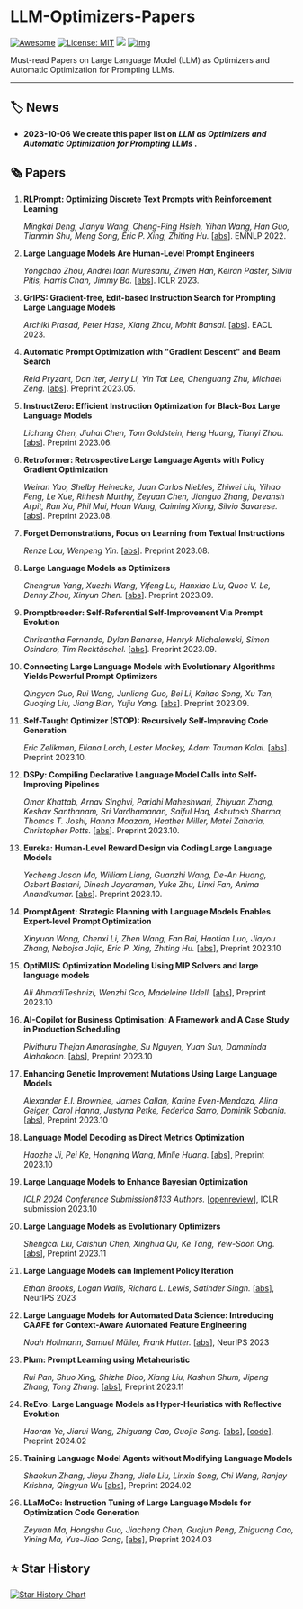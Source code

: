 # LLM-Optimizers-Papers

[![Awesome](https://camo.githubusercontent.com/64f8905651212a80869afbecbf0a9c52a5d1e70beab750dea40a994fa9a9f3c6/68747470733a2f2f617765736f6d652e72652f62616467652e737667)](https://github.com/AGI-Edgerunners/LLM-Optimizers-Papers) [![License: MIT](https://camo.githubusercontent.com/fd551ba4b042d89480347a0e74e31af63b356b2cac1116c7b80038f41b04a581/68747470733a2f2f696d672e736869656c64732e696f2f62616467652f4c6963656e73652d4d49542d677265656e2e737667)](https://opensource.org/licenses/MIT) <img src="https://img.shields.io/github/last-commit/tensorflow/tensorflow.svg"/> [![img](https://camo.githubusercontent.com/eafac29b763e18c4d80c680d6a179f348cfa2afbc8d3a45642df19fd580d2404/68747470733a2f2f696d672e736869656c64732e696f2f62616467652f5052732d57656c636f6d652d726564)](https://camo.githubusercontent.com/eafac29b763e18c4d80c680d6a179f348cfa2afbc8d3a45642df19fd580d2404/68747470733a2f2f696d672e736869656c64732e696f2f62616467652f5052732d57656c636f6d652d726564)

Must-read Papers on Large Language Model (LLM) as Optimizers and Automatic Optimization for Prompting LLMs.

---

## 🏷️ News

- **2023-10-06 We create this paper list on *LLM as Optimizers and Automatic Optimization for Prompting LLMs* .**

## 🗞️ Papers

1. **RLPrompt: Optimizing Discrete Text Prompts with Reinforcement Learning**

   *Mingkai Deng, Jianyu Wang, Cheng-Ping Hsieh, Yihan Wang, Han Guo, Tianmin Shu, Meng Song, Eric P. Xing, Zhiting Hu.* [[abs](https://arxiv.org/abs/2205.12548)]. EMNLP 2022.

1. **Large Language Models Are Human-Level Prompt Engineers**

   *Yongchao Zhou, Andrei Ioan Muresanu, Ziwen Han, Keiran Paster, Silviu Pitis, Harris Chan, Jimmy Ba.* [[abs](https://arxiv.org/abs/2211.01910)]. ICLR 2023.

1. **GrIPS: Gradient-free, Edit-based Instruction Search for Prompting Large Language Models**

   *Archiki Prasad, Peter Hase, Xiang Zhou, Mohit Bansal.* [[abs](https://arxiv.org/abs/2203.07281)]. EACL 2023.

1. **Automatic Prompt Optimization with "Gradient Descent" and Beam Search**

   *Reid Pryzant, Dan Iter, Jerry Li, Yin Tat Lee, Chenguang Zhu, Michael Zeng.* [[abs](https://arxiv.org/abs/2305.03495)]. Preprint 2023.05.

1. **InstructZero: Efficient Instruction Optimization for Black-Box Large Language Models**

   *Lichang Chen, Jiuhai Chen, Tom Goldstein, Heng Huang, Tianyi Zhou.* [[abs](https://arxiv.org/abs/2306.03082)]. Preprint 2023.06.

1. **Retroformer: Retrospective Large Language Agents with Policy Gradient Optimization**

   *Weiran Yao, Shelby Heinecke, Juan Carlos Niebles, Zhiwei Liu, Yihao Feng, Le Xue, Rithesh Murthy, Zeyuan Chen, Jianguo Zhang, Devansh Arpit, Ran Xu, Phil Mui, Huan Wang, Caiming Xiong, Silvio Savarese.* [[abs](https://arxiv.org/abs/2308.02151)]. Preprint 2023.08.

1. **Forget Demonstrations, Focus on Learning from Textual Instructions**

   *Renze Lou, Wenpeng Yin.* [[abs](https://arxiv.org/abs/2308.03795)]. Preprint 2023.08.

1. **Large Language Models as Optimizers**

   *Chengrun Yang, Xuezhi Wang, Yifeng Lu, Hanxiao Liu, Quoc V. Le, Denny Zhou, Xinyun Chen.* [[abs](https://arxiv.org/abs/2309.03409)]. Preprint 2023.09.

1. **Promptbreeder: Self-Referential Self-Improvement Via Prompt Evolution**

   *Chrisantha Fernando, Dylan Banarse, Henryk Michalewski, Simon Osindero, Tim Rocktäschel.* [[abs](https://arxiv.org/abs/2309.16797)]. Preprint 2023.09.

1. **Connecting Large Language Models with Evolutionary Algorithms Yields Powerful Prompt Optimizers**

   *Qingyan Guo, Rui Wang, Junliang Guo, Bei Li, Kaitao Song, Xu Tan, Guoqing Liu, Jiang Bian, Yujiu Yang.* [[abs](https://arxiv.org/abs/2309.08532)]. Preprint 2023.09.

1. **Self-Taught Optimizer (STOP): Recursively Self-Improving Code Generation**

   *Eric Zelikman, Eliana Lorch, Lester Mackey, Adam Tauman Kalai.* [[abs](https://arxiv.org/abs/2310.02304)]. Preprint 2023.10.

1. **DSPy: Compiling Declarative Language Model Calls into Self-Improving Pipelines**

   *Omar Khattab, Arnav Singhvi, Paridhi Maheshwari, Zhiyuan Zhang, Keshav Santhanam, Sri Vardhamanan, Saiful Haq, Ashutosh Sharma, Thomas T. Joshi, Hanna Moazam, Heather Miller, Matei Zaharia, Christopher Potts.* [[abs](https://arxiv.org/abs/2310.03714)]. Preprint 2023.10.

1. **Eureka: Human-Level Reward Design via Coding Large Language Models**

   *Yecheng Jason Ma, William Liang, Guanzhi Wang, De-An Huang, Osbert Bastani, Dinesh Jayaraman, Yuke Zhu, Linxi Fan, Anima Anandkumar.* [[abs](https://arxiv.org/abs/2310.12931)]. Preprint 2023.10.

1. **PromptAgent: Strategic Planning with Language Models Enables Expert-level Prompt Optimization**

    *Xinyuan Wang, Chenxi Li, Zhen Wang, Fan Bai, Haotian Luo, Jiayou Zhang, Nebojsa Jojic, Eric P. Xing, Zhiting Hu.* [[abs](https://arxiv.org/abs/2310.16427)], Preprint 2023.10

1. **OptiMUS: Optimization Modeling Using MIP Solvers and large language models**

   *Ali AhmadiTeshnizi, Wenzhi Gao, Madeleine Udell.* [[abs](https://arxiv.org/abs/2310.06116)], Preprint 2023.10

1. **AI-Copilot for Business Optimisation: A Framework and A Case Study in Production Scheduling**

   *Pivithuru Thejan Amarasinghe, Su Nguyen, Yuan Sun, Damminda Alahakoon.* [[abs](https://arxiv.org/abs/2309.13218)], Preprint 2023.10

1. **Enhancing Genetic Improvement Mutations Using Large Language Models**

   *Alexander E.I. Brownlee, James Callan, Karine Even-Mendoza, Alina Geiger, Carol Hanna, Justyna Petke, Federica Sarro, Dominik Sobania.* [[abs](https://arxiv.org/abs/2310.19813)], Preprint 2023.10

1. **Language Model Decoding as Direct Metrics Optimization**

   *Haozhe Ji, Pei Ke, Hongning Wang, Minlie Huang.* [[abs](https://arxiv.org/abs/2310.01041)], Preprint 2023.10

1. **Large Language Models to Enhance Bayesian Optimization**

   *ICLR 2024 Conference Submission8133 Authors.* [[openreview](https://openreview.net/forum?id=OOxotBmGol)], ICLR submission 2023.10

1. **Large Language Models as Evolutionary Optimizers**

   *Shengcai Liu, Caishun Chen, Xinghua Qu, Ke Tang, Yew-Soon Ong.* [[abs](https://arxiv.org/abs/2310.19046)], Preprint 2023.11

1. **Large Language Models can Implement Policy Iteration**

   *Ethan Brooks, Logan Walls, Richard L. Lewis, Satinder Singh.* [[abs](https://arxiv.org/abs/2210.03821v2)], NeurIPS 2023

1. **Large Language Models for Automated Data Science: Introducing CAAFE for Context-Aware Automated Feature Engineering**

   *Noah Hollmann, Samuel Müller, Frank Hutter.* [[abs](https://arxiv.org/abs/2305.03403)], NeurIPS 2023

1. **Plum: Prompt Learning using Metaheuristic**

   *Rui Pan, Shuo Xing, Shizhe Diao, Xiang Liu, Kashun Shum, Jipeng Zhang, Tong Zhang.* [[abs](https://arxiv.org/abs/2311.08364)], Preprint 2023.11

1. **ReEvo: Large Language Models as Hyper-Heuristics with Reflective Evolution**

   *Haoran Ye, Jiarui Wang, Zhiguang Cao, Guojie Song.* [[abs](https://arxiv.org/abs/2402.01145)], [[code](https://github.com/ai4co/LLM-as-HH)], Preprint 2024.02

1. **Training Language Model Agents without Modifying Language Models**

   *Shaokun Zhang, Jieyu Zhang, Jiale Liu, Linxin Song, Chi Wang, Ranjay Krishna, Qingyun Wu* [[abs](https://arxiv.org/pdf/2402.11359.pdf)], Preprint 2024.02

1. **LLaMoCo: Instruction Tuning of Large Language Models for Optimization Code Generation**

   *Zeyuan Ma, Hongshu Guo, Jiacheng Chen, Guojun Peng, Zhiguang Cao, Yining Ma, Yue-Jiao Gong*, [[abs]](https://arxiv.org/abs/2403.01131), Preprint 2024.03

## :star: Star History

[![Star History Chart](https://api.star-history.com/svg?repos=AGI-Edgerunners/LLM-Optimizers-Papers&type=Date)](https://star-history.com/#AGI-Edgerunners/LLM-Optimizers-Papers&Date)




